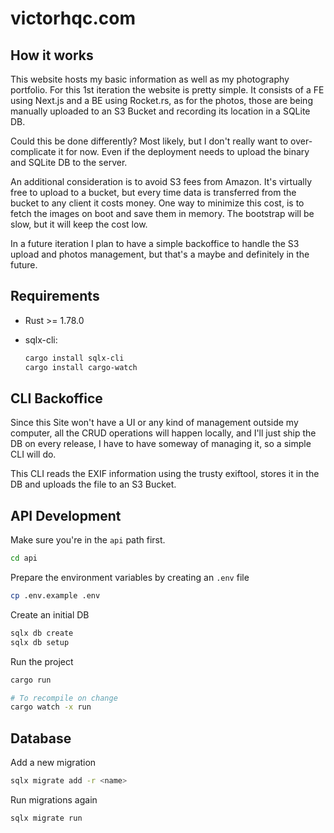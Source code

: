 # victorhqc.com

## How it works

This website hosts my basic information as well as my photography portfolio.
For this 1st iteration the website is pretty simple. It consists of a FE using
Next.js and a BE using Rocket.rs, as for the photos, those are being manually
uploaded to an S3 Bucket and recording its location in a SQLite DB.

Could this be done differently? Most likely, but I don't really want to
over-complicate it for now. Even if the deployment needs to upload the binary
and  SQLite DB to the server.

An additional consideration is to avoid S3 fees from Amazon. It's virtually
free to upload to a bucket, but every time data is transferred from the bucket
to any client it costs money. One way to minimize this cost, is to fetch the
images on boot and save them in memory. The bootstrap will be slow, but it will
keep the cost low.

In a future iteration I plan to have a simple backoffice to handle the S3 upload
and photos management, but that's a maybe and definitely in the future.

## Requirements

- Rust >= 1.78.0
- sqlx-cli:

  ```sh
  cargo install sqlx-cli
  cargo install cargo-watch
  ```
  
## CLI Backoffice

Since this Site won't have a UI or any kind of management outside my computer,
all the CRUD operations will happen locally, and I'll just ship the DB on every
release, I have to have someway of managing it, so a simple CLI will do.

This CLI reads the EXIF information using the trusty exiftool, stores it in the
DB and uploads the file to an S3 Bucket.

## API Development

Make sure you're in the `api` path first.

```sh
cd api
```

Prepare the environment variables by creating an `.env` file

```sh
cp .env.example .env
```

Create an initial DB

```sh
sqlx db create
sqlx db setup
```

Run the project

```sh
cargo run

# To recompile on change
cargo watch -x run
```

## Database

Add a new migration

```sh
sqlx migrate add -r <name>
```

Run  migrations again
```sh
sqlx migrate run
```

